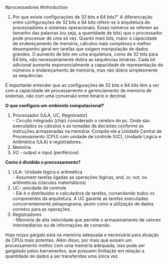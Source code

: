 #processadores #introduction 


1. Por que existe configurações de 32 bits e 64 bits?"
    A diferenciação entre configurações de 32 bits e 64 bits refere-se à arquitetura de processadores e sistemas operacionais. Esses números se referem ao tamanho das palavras (ou seja, a quantidade de bits) que o processador pode processar de uma só vez. Quanto mais bits, maior a capacidade de endereçamento de memória, cálculos mais complexos e melhor desempenho geral em tarefas que exigem manipulação de dados grandes.
    O aumento de bits em uma arquitetura, como de 32 bits para 64 bits, não necessariamente dobra as sequências binárias. Cada bit adicional aumenta exponencialmente a capacidade de representação de números e endereçamento de memória, mas não dobra simplesmente as sequências.

É importante entender que as configurações de 32 bits e 64 bits têm a ver com a capacidade de processamento e gerenciamento de memória de sistemas, não com uma conversão entre binário e decimal.

<strong> O que configura um embiente computacional? </strong>
<ol>
	<li>Processador (ULA, UC, Registrador)</li>
	- Circuito integrado (chip) considerado o cérebro do pc. Onde são executados os cálculos e as tomadas de decisões conforme as instruções armazenadas na memória. Compõe ele a Unidade Central de Processamento (CPU) com unidade de controle (UC), Unidade Lógica e Aritimética (ULA) e registradores.
	<li>Memória</li>
	<li>I/O - output e input (periféricos)</li>
</ol>

<strong> Como é dividido o processamento? </strong>

<ol>
	<li>ULA- Unidade lógica e aritimética</li>
	- Assumem tarefas ligadas as operações lógicas, and, or, not, ou aritiméticas (claculos matemáticos)
	<li>UC- unicdade de controle</li>
	- Ele é o distribuidor e calculadora de tarefas, comandando todos os componentes da arquitetura. A UC garante as tarefas executadas concorrentemente peloprograma, assim como a utilização de dados corretos para as operações. 
	<li>Registradores</li>
	- Memória de alta velocidade que permite o armazenamento de valores intermediários ou de informações de comando.
</ol>

Hoje nosso gargalo está na memória adequada e necessária para atuação de CPUs mais potentes. Além disso, por mais que exisam um processamento melhor com uma memória adequada, isso pode ser gargalado pelos barramentos, que possuem limitação em relação a quantidade de dados a ser transferidos uma única vez. 
